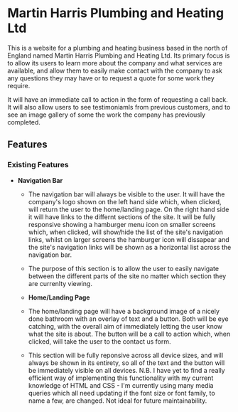 # Martin Harris Plumbing and Heating Ltd

This is a website for a plumbing and heating business based in the north of England named Martin Harris Plumbing and Heating Ltd. Its primary focus is to allow its users to learn more about the company and what services are available, and allow them to easily make contact with the company to ask any questions they may have or to request a quote for some work they require. 

It will have an immediate call to action in the form of requesting a call back. It will also allow users to see testimoniamls from previous customers, and to see an image gallery of some the work the company has previously completed.

## Features

### Existing Features

- __Navigation Bar__

  - The navigation bar will always be visible to the user. It will have the company's logo shown on the left hand side which, when clicked, will return the user to the home/landing page. On the right hand side it will have links to the differnt sections of the site. It will be fully responsive showing a hamburger menu icon on smaller screens which, when clicked, will show/hide the list of the site's navigation links, whilst on larger screens the hamburger icon will dissapear and the site's navigation links will be shown as a horizontal list across the navigation bar.
  - The purpose of this section is to allow the user to easily navigate between the different parts of the site no matter which section they are currenlty viewing.

  - __Home/Landing Page__

  - The home/landing page will have a background image of a nicely done bathroom with an overlay of text and a button. Both will be eye catching, with the overall aim of immediately letting the user know what the site is about. The button will be a call to action which, when clicked, will take the user to the contact us form.
  - This section will be fully reponsive across all device sizes, and will always be shown in its entirety, so all of the text and the button will be immediately visible on all devices. N.B. I have yet to find a really efficient way of implementing this functionality with my current knowledge of HTML and CSS - I'm currently using many media queries which all need updating if the font size or font family, to name a few, are changed. Not ideal for future maintainability.  
